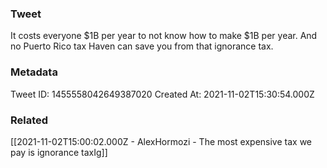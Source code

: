 ### Tweet
It costs everyone $1B per year to not know how to make $1B per year. And no Puerto Rico tax Haven can save you from that ignorance tax.

### Metadata
Tweet ID: 1455558042649387020
Created At: 2021-11-02T15:30:54.000Z

### Related
[[2021-11-02T15:00:02.000Z - AlexHormozi - The most expensive tax we pay is ignorance taxIg]]

